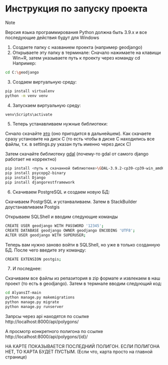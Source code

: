 # Инструкция по запуску проекта

>[!NOTE]
>Версия языка программирования Python должна быть 3.9.x и все последующие действия будут для Windows

1. Создаете папку с названием проекта (например geodjango)
2. Открываете эту папку в терминале:
Сначало нажимаете на клавищи Win+R, затем указываете путь к проекту через команду cd
Например:
```bash
cd C:\geodjango
```
3. Создаем виртуальную среду:
```bash
pip install virtualenv
python -m venv venv
```
4. Запускаем виртуальную среду:
```bash
venv\Scripts\activate
```
5. Теперь устанавливаем нужные библиотеки:

Снчало скачайте [это](https://download.osgeo.org/osgeo4w/v2/osgeo4w-setup.exe) (оно пригодится в дальнейшем). Как скачаете сразу установите на диск C (то есть чтобы в диске C находились все файлы, т.к. в settings.py указан путь именно через диск C)

Затем скачайте библиотеку [gdal](https://github.com/ilyaognev69/AlyansIT/releases/download/GDAL/GDAL-3.9.2-cp39-cp39-win_amd64.whl) (почему-то gdal от самого django работает не корректно)
```bash
pip install <путь к скачанной библиотеке>\GDAL-3.9.2-cp39-cp39-win_amd64.whl
pip install psycopg2-binary
pip install Django
pip install djangorestframework
```
6. Скачиваем PostgreSQL и создаем новую БД:

Скачиваем PostgrSQL и устанваливаем. Затем в StackBuilder доустанавливаем Postgis

Открываем SQLShell и вводим следующие команды
```bash
CREATE USER geodjango WITH PASSWORD '12345';
CREATE DATABASE geodjango OWNER geodjango ENCODING 'UTF8';
ALTER USER geodjango WITH SUPERUSER;
```
Теперь вам нужно заново войти в SQLShell, но уже в только созданную БД. После чего введите эту команду:
```bash
CREATE EXTENSION postgis;
```
7. И последнее:

Скачиваем все файлы из репазитория в zip формате и извлекаем в наш проект (то есть в geodjango). Затем в термнале вводим следующий код:
```bash
cd AlyansIT-main
python manage.py makemigrations
python manage.py migrate
python manage.py runserver
```

Запрсы через api находятся по ссылке http://localhost:8000/api/polygons/

А просмотр конкретного полигона по ссылке http://localhost:8000/api/polygons/{id}/

НА КАРТЕ ПОКАЗЫВАЕТСЯ ПОСЛЕДНИЙ ПОЛИГОН. ЕСЛИ ПОЛИГОНА НЕТ, ТО КАРТА БУДЕТ ПУСТЫМ. (Если что, карта просто на главной странице)
